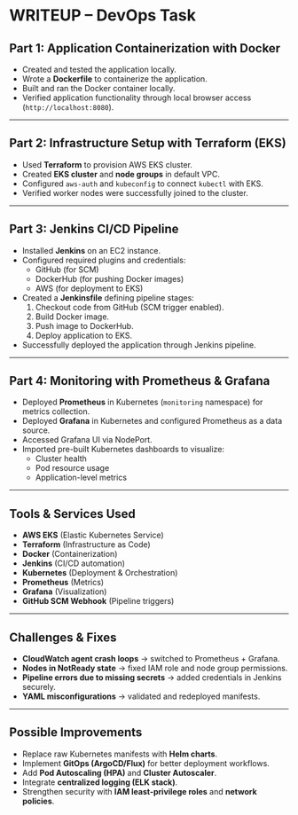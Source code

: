 # WRITEUP – DevOps Task

## Part 1: Application Containerization with Docker
- Created and tested the application locally.
- Wrote a **Dockerfile** to containerize the application.
- Built and ran the Docker container locally.
- Verified application functionality through local browser access (`http://localhost:8080`).

---

## Part 2: Infrastructure Setup with Terraform (EKS)
- Used **Terraform** to provision AWS EKS cluster.
- Created **EKS cluster** and **node groups** in default VPC.
- Configured `aws-auth` and `kubeconfig` to connect `kubectl` with EKS.
- Verified worker nodes were successfully joined to the cluster.

---

## Part 3: Jenkins CI/CD Pipeline
- Installed **Jenkins** on an EC2 instance.
- Configured required plugins and credentials:
  - GitHub (for SCM)
  - DockerHub (for pushing Docker images)
  - AWS (for deployment to EKS)
- Created a **Jenkinsfile** defining pipeline stages:
  1. Checkout code from GitHub (SCM trigger enabled).
  2. Build Docker image.
  3. Push image to DockerHub.
  4. Deploy application to EKS.
- Successfully deployed the application through Jenkins pipeline.

---

## Part 4: Monitoring with Prometheus & Grafana
- Deployed **Prometheus** in Kubernetes (`monitoring` namespace) for metrics collection.
- Deployed **Grafana** in Kubernetes and configured Prometheus as a data source.
- Accessed Grafana UI via NodePort.
- Imported pre-built Kubernetes dashboards to visualize:
  - Cluster health
  - Pod resource usage
  - Application-level metrics

---

## Tools & Services Used
- **AWS EKS** (Elastic Kubernetes Service)
- **Terraform** (Infrastructure as Code)
- **Docker** (Containerization)
- **Jenkins** (CI/CD automation)
- **Kubernetes** (Deployment & Orchestration)
- **Prometheus** (Metrics)
- **Grafana** (Visualization)
- **GitHub SCM Webhook** (Pipeline triggers)

---

## Challenges & Fixes
- **CloudWatch agent crash loops** → switched to Prometheus + Grafana.
- **Nodes in NotReady state** → fixed IAM role and node group permissions.
- **Pipeline errors due to missing secrets** → added credentials in Jenkins securely.
- **YAML misconfigurations** → validated and redeployed manifests.

---

## Possible Improvements
- Replace raw Kubernetes manifests with **Helm charts**.
- Implement **GitOps (ArgoCD/Flux)** for better deployment workflows.
- Add **Pod Autoscaling (HPA)** and **Cluster Autoscaler**.
- Integrate **centralized logging (ELK stack)**.
- Strengthen security with **IAM least-privilege roles** and **network policies**.
